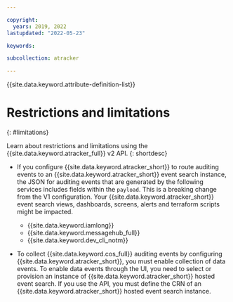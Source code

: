 ```yaml
---

copyright:
  years: 2019, 2022
lastupdated: "2022-05-23"

keywords: 

subcollection: atracker

---
```


{{site.data.keyword.attribute-definition-list}}
 

# Restrictions and limitations
{: #limitations}


Learn about restrictions and limitations using the {{site.data.keyword.atracker_full}} v2 API.
{: shortdesc}




- If you configure {{site.data.keyword.atracker_short}} to route auditing events to an {{site.data.keyword.atracker_short}} event search instance, the JSON for auditing events that are generated by the following services includes fields within the `payload`. This is a breaking change from the V1 configuration. Your {{site.data.keyword.atracker_short}} event search views, dashboards, screens, alerts and terraform scripts might be impacted.

    - {{site.data.keyword.iamlong}}
    - {{site.data.keyword.messagehub_full}}
    - {{site.data.keyword.dev_cli_notm}}


- To collect {{site.data.keyword.cos_full}} auditing events by configuring {{site.data.keyword.atracker_short}}, you must enable collection of data events. To enable data events through the UI, you need to select or provision an instance of {{site.data.keyword.atracker_short}} hosted event search. If you use the API, you must define the CRN of an {{site.data.keyword.atracker_short}} hosted event search instance. 




